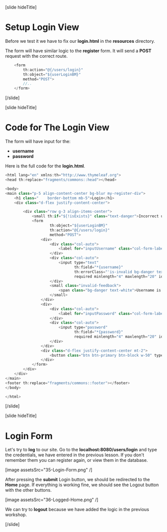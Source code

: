 [slide hideTitle]

# Setup Login View

Before we test it we have to fix our **login.html** in the **resources** directory.

The form will have similar logic to the **register** form. It will send a **POST** request with the correct route.

```java
    <form
        th:action="@{/users/login}"
        th:object="${userLoginBM}"
        method="POST">
        //..
    </form>
```

[/slide]

[slide hideTitle]

# Code for The Login View

The form will have input for the:

- **username**
- **password**

Here is the full code for the **login.html**.

```java
<html lang="en" xmlns:th="http://www.thymeleaf.org">
<head th:replace="fragments/commons::head"></head>

<body>
<main class="p-5 align-content-center bg-blur my-register-div">
    <h1 class="    border-bottom mb-5">Login</h1>
    <div class="d-flex justify-content-center">

        <div class="row g-3 align-items-center">
            <small th:if="${!isExists}" class="text-danger">Incorrect username or password</small>
            <form
                    th:object="${userLoginBM}"
                    th:action="@{/users/login}"
                    method="POST">
                <div>
                    <div class="col-auto">
                        <label for="inputUsername" class="col-form-label ">Username</label>
                    </div>
                    <div class="col-auto">
                        <input type="text"
                               th:field="*{username}"
                               th:errorClass="'is-invalid bg-danger text-white'"
                               required minlength="4" maxlength="20" id="inputUsername" class="form-control" aria-describedby="usernameHelpInline">
                    </div>
                    <small class="invalid-feedback">
                        <span class="bg-danger text-white">Username is not correct.</span>
                    </small>
                </div>
                <div>
                    <div class="col-auto">
                        <label for="inputPassword" class="col-form-label ">Password</label>
                    </div>
                    <div class="col-auto">
                        <input type="password"
                               th:field="*{password}"
                               required minlength="4" maxlength="20" id="inputPassword" class="form-control" aria-describedby="passwordHelpInline">
                    </div>
                </div>
                <div class="d-flex justify-content-center mt-2">
                    <button class="btn btn-primary btn-block w-50" type="submit">Login</button>
                </div>
            </form>
        </div>
    </div>
</main>
<footer th:replace="fragments/commons::footer"></footer>
</body>

</html>
```

[/slide]

[slide hideTitle]

# Login Form

Let's try to **log** to our site. Go to the **localhost:8080/users/login** and type the credentials, we have entered in the previous lesson.
If you don't remember them you can register again, or view them in the database.

[image assetsSrc="35-Login-Form.png" /]

After pressing the **submit** Login button, we should be redirected to the **Home** page. If everything is working fine, we should see the Logout button with the other buttons.

[image assetsSrc="36-Logged-Home.png" /]

We can try to **logout** because we have added the logic in the previous workshop.

[/slide]
